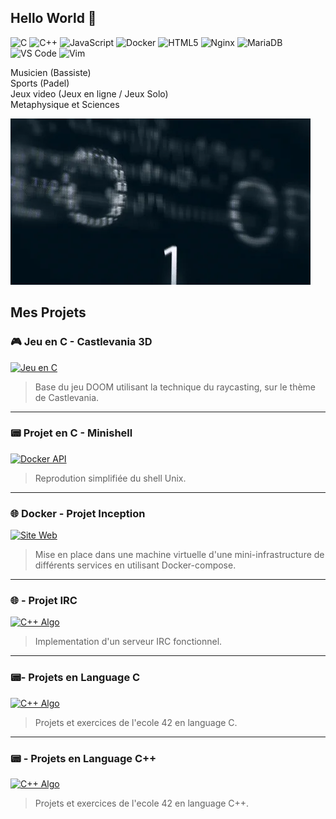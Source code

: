 ## Hello World 👋
![C](https://img.shields.io/badge/C-%2300599C.svg?style=for-the-badge&logo=c&logoColor=white)
![C++](https://img.shields.io/badge/C++-%2300599C.svg?style=for-the-badge&logo=c%2B%2B&logoColor=white)
![JavaScript](https://img.shields.io/badge/JavaScript-%23F7DF1E.svg?style=for-the-badge&logo=javascript&logoColor=black)
![Docker](https://img.shields.io/badge/Docker-%230db7ed.svg?style=for-the-badge&logo=docker&logoColor=white)
![HTML5](https://img.shields.io/badge/HTML5-%23E34F26.svg?style=for-the-badge&logo=html5&logoColor=white)
![Nginx](https://img.shields.io/badge/Nginx-%23009639.svg?style=for-the-badge&logo=nginx&logoColor=white)
![MariaDB](https://img.shields.io/badge/MariaDB-%23003545.svg?style=for-the-badge&logo=mariadb&logoColor=white)
![VS Code](https://img.shields.io/badge/VS_Code-%23007ACC.svg?style=for-the-badge&logo=visual-studio-code&logoColor=white)
![Vim](https://img.shields.io/badge/Vim-%23011E2C.svg?style=for-the-badge&logo=vim&logoColor=white)


 

Musicien (Bassiste)  
Sports (Padel)  
Jeux video (Jeux en ligne / Jeux Solo)  
Metaphysique et Sciences  



![Bannière](./giphy.webp)


##  Mes Projets

### 🎮 Jeu en C - Castlevania 3D
[![Jeu en C](https://i.giphy.com/26Su5umeQ96mpOmkee.webp)](https://github.com/Yonieva/Castlevania-3d-Raycasting/blob/main/README.md)
> Base du jeu DOOM utilisant la technique du raycasting, sur le thème de Castlevania.


---

### 📟 Projet en C - Minishell
[![Docker API](https://media2.giphy.com/media/v1.Y2lkPTc5MGI3NjExYmFxbm5odDF5ODk4NjV3b2U0MHB2bXVoeDdicWI0cGFja2l4OHlieiZlcD12MV9pbnRlcm5hbF9naWZfYnlfaWQmY3Q9Zw/JmJMzlXOiI0dq/giphy.gif)](https://github.com/Demiaeuw/42_student/tree/main/08_minishell)
> Reprodution simplifiée du shell Unix.

---

### 🌐 Docker - Projet Inception
[![Site Web](https://media.giphy.com/media/v1.Y2lkPTc5MGI3NjExZHU0a3BreXlnaGozcjhpZnRndTg1bWszNGY5dWlnbTAxZ2UwNXl0eCZlcD12MV9naWZzX3NlYXJjaCZjdD1n/3owvKdSecsPWrDDjIQ/giphy.gif)](https://github.com/Yonieva/Inception/tree/main/inception)
> Mise en place dans une machine virtuelle d'une mini-infrastructure de différents services en utilisant Docker-compose.

---

### 🌐 - Projet IRC
[![C++ Algo](https://media.giphy.com/media/v1.Y2lkPTc5MGI3NjExa3N1ZTNhM3I3MmsxN2V4ZmZvZm1wNzAxZ2c5NzBuNmt5d3d0bnczaSZlcD12MV9naWZzX3NlYXJjaCZjdD1n/8EmeieJAGjvUI/giphy.gif)](https://github.com/gaesteve42/IRC)
> Implementation d'un serveur IRC fonctionnel.

---

### 📟- Projets en Language C
[![C++ Algo](https://media.giphy.com/media/v1.Y2lkPTc5MGI3NjExZjBvajhxbnV0azIxc2p4cWVhbW5tcjRsMnRxamhwcW5haTZ4dWZuZyZlcD12MV9naWZzX3NlYXJjaCZjdD1n/GwtfUx2P2HnvByDZdg/giphy.gif)](https://github.com/Yonieva/Projets-en-language-C)
> Projets et exercices de l'ecole 42 en language C.

---

### 📟 - Projets en Language C++
[![C++ Algo](https://media.giphy.com/media/v1.Y2lkPTc5MGI3NjExZ280NG0zcjEzcW9saWt5MjJyM25sNjY2ZnZ6Mzg4MG1yZWRvM2szbyZlcD12MV9naWZzX3NlYXJjaCZjdD1n/Npdl9kOaKFJHuRCBGx/giphy.gif)](https://github.com/Yonieva/Projets-en-language-CPP)
> Projets et exercices de l'ecole 42 en language C++.


